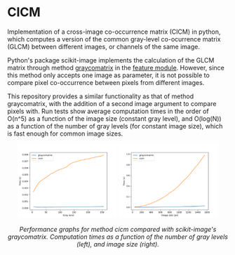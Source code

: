 # CICM
Implementation of a cross-image co-occurrence matrix (CICM) in python, which computes a version of the common gray-level co-ocurrence matrix (GLCM) between different images, or channels of the same image.

Python's package scikit-image implements the calculation of the GLCM matrix through method [graycomatrix](https://scikit-image.org/docs/stable/api/skimage.feature.html#skimage.feature.graycomatrix) in the [feature module](https://scikit-image.org/docs/stable/api/skimage.feature.html). However, since this method only accepts one image as parameter, it is not possible to compare pixel co-occurrence between pixels from different images. 

This repository provides a similar functionality as that of method graycomatrix, with the addition of a second image argument to compare pixels with. Run tests show average computation times in the order of O(n^5) as a function of the image size (constant gray level), and O(log(N)) as a function of the number of gray levels (for constant image size), which is fast enough for common image sizes.

<div align="center">
    <img src="Figure_1.png" width="45%" alt="Graph representing how computation times change, as a function of the number of gray levels, for method cicm compared with scikit-image's graycomatrix"> 
    <img src="Figure_2.png" width="45%" alt="Graph representing how computation times change, as a function of the image size, for method cicm compared with scikit-image's graycomatrix">
    <p><i>Performance graphs for method cicm compared with scikit-image's graycomatrix. Computation times as a function of the number of gray levels (left), and image size (right).</i></p>
</div>



